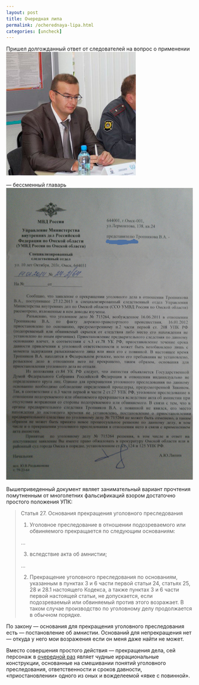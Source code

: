 ```yaml
---
layout: post
title: Очередная липа
permalink: /ocherednaya-lipa.html
categories: [uncheck]
---
```



Пришел долгожданный ответ от следователей на вопрос о применении 
![_config.yml](/images/uncheck/ocherednaya-lipa-1.jpg)



 &#8212; бессменный главарь 
![_config.yml](/images/uncheck/ocherednaya-lipa-2.jpg)



Вышеприведенный документ являет занимательный вариант прочтения помутненным от многолетних фальсификаций взором достаточно простого положения УПК:

<blockquote>

Статья 27. Основания прекращения уголовного преследования

1. Уголовное преследование в отношении подозреваемого или обвиняемого прекращается по следующим основаниям:

&#8230;

3) вследствие акта об амнистии;

&#8230;

2. Прекращение уголовного преследования по основаниям, указанным в пунктах 3 и 6 части первой статьи 24, статьях 25, 28 и 28.1 настоящего Кодекса, а также пунктах 3 и 6 части первой настоящей статьи, не допускается, если подозреваемый или обвиняемый против этого возражает. В таком случае производство по уголовному делу продолжается в обычном порядке.

</blockquote>

По закону &#8212; основания для прекращения уголовного преследования есть &#8212; постановление об амнистии. Оснований для непрекращения нет &#8212; откуда у него мои возражения если он меня даже найти не может.


Вместо совершения простого действия &#8212; прекращения дела, сей персонаж в <a href="/ustranenie-iz-dela-predstavitelya-poterpevshej.html">очередной раз</a> являет чудные иррациональные конструкции, основанные на смешивании понятий уголовного преследования, ответственности и сроков давности, &#171;приостановлении&#187; одного из оных и вожделеемой &#171;явке с повинной&#187;.

